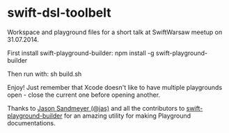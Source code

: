 swift-dsl-toolbelt
==================

Workspace and playground files for a short talk at SwiftWarsaw meetup on 31.07.2014.

First install swift-playground-builder:
    npm install -g swift-playground-builder

Then run with:
    sh build.sh

Enjoy! Just remember that Xcode doesn't like to have multiple playgrounds open - close the current one before opening another.

Thanks to [Jason Sandmeyer (@jas)](https://github.com/jas) and all the contributors to  [swift-playground-builder](https://github.com/jas/swift-playground-builder) for an amazing utility for making Playground documentations.
